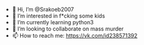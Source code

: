 - 👋 Hi, I’m @Srakoeb2007
- 👀 I’m interested in f*cking some kids
- 🌱 I’m currently learning python3
- 💞️ I’m looking to collaborate on mass murder
- 📫 How to reach me: https://vk.com/id238571392 

<!---
Srakoeb2007/Srakoeb2007 is a ✨ special ✨ repository because its `README.md` (this file) appears on your GitHub profile.
You can click the Preview link to take a look at your changes.
--->
